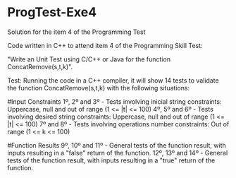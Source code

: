 # ProgTest-Exe4
Solution for the item 4 of the Programming Test

Code written in C++ to attend item 4 of the Programming Skill Test:

"Write an Unit Test using C/C++ or Java for the function ConcatRemove(s,t,k)".

Test: Running the code in a C++ compiler, it will show 14 tests to validate the function ConcatRemove(s,t,k) with the following situations:

#Input Constraints
1º, 2º and 3º - Tests involving inicial string constraints: Uppercase, null and out of range (1 <= |t| <= 100)
4º, 5º and 6º - Tests involving desired string constraints: Uppercase, null and out of range (1 <= |t| <= 100)
7º and 8º - Tests involving operations number constraints: Out of range (1 <= k <= 100)

#Function Results
9º, 10º and 11º - General tests of the function result, with inputs resulting in a "false" return of the function.
12º, 13º and 14º - General tests of the function result, with inputs resulting in a "true" return of the function.

